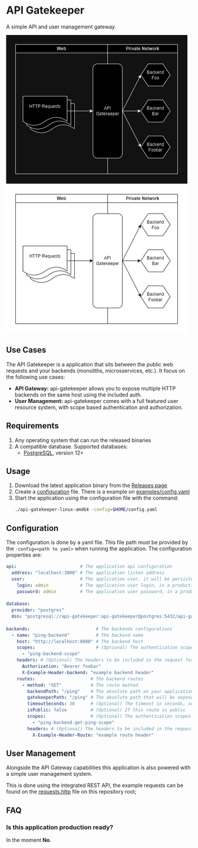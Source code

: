 # API Gatekeeper

A simple API and user management gateway.

![](https://raw.githubusercontent.com/gustapinto/api-gatekeeper/main/docs/diagram-dark.drawio.png#gh-dark-mode-only)
![](https://raw.githubusercontent.com/gustapinto/api-gatekeeper/main/docs/diagram-light.drawio.png#gh-light-mode-only)

## Use Cases

The API Gatekeeper is a application that sits between the public web requests and your backends (monoliths, microsservices, etc.). It focus on the following use cases:

- **API Gateway:** api-gatekeeper allows you to expose multiple HTTP backends on the same host using the included auth.
- **User Management:** api-gatekeeper comes with a full featured user resource system, with scope based authentication and authorization.

## Requirements

1. Any operating system that can run the released binaries
2. A compatible database. Supported databases:
   - [PostgreSQL](https://www.postgresql.org/), version 12+
  
## Usage

1. Download the latest application binary from the [Releases page](https://github.com/gustapinto/api-gatekeeper/releases)
2. Create a [configuration](https://github.com/gustapinto/api-gatekeeper?tab=readme-ov-file#configuration) file. There is a example on [examples/config.yaml](https://github.com/gustapinto/api-gatekeeper/blob/main/example/config.yaml)
3. Start the application using the configuration file with the command:
   ```bash
   ./api-gatekeeper-linux-amd64 -config=$HOME/config.yaml
   ```

## Configuration

The configuration is done by a yaml file. This file path must be provided by the `-config=<path to yaml>` when running the application. The configuration properties are:
```yaml
api:                        # The application api configuration
  address: "localhost:3000" # The application listen address
  user:                     # The application user, it will be persisted on the application startup
    login: admin            # The application user login, in a production environment this must be secured
    password: admin         # The application user password, in a production environment this must be secured

database:                                                                                        # The application database configurations
  provider: "postgres"                                                                           # The database provider
  dsn: "postgresql://api-gatekeeper:api-gatekeeper@postgres:5432/api-gatekeeper?sslmode=disable" # The database connection dsn

backends:                         # The backends configurations
  - name: "ping-backend"          # The backend name
    host: "http://localhost:8080" # The backend host
    scopes:                       # (Optional) The authentication scopes required for every route in this backend
      - "ping-backend-scope"
    headers: # (Optional) The headers to be included in the request for every route in this backend
      Authorization: "Bearer foobar"
      X-Example-Header-backend: "example backend header"
    routes:                     # The backend routes
      - method: "GET"           # The route method
        backendPath: "/ping"    # The absolute path on your application, path variables are replicated as long as both have the same name
        gatekeeperPath: "/ping" # The absolute path that will be exposed by the api-gatekeeper, path variables are replicated as long as both have the same name
        timeoutSeconds: 30      # (Optional) The timeout in seconds, set to 0 to dont timeout
        isPublic: false         # (Optional) If this route is public
        scopes:                 # (Optional) The authentication scopes required for this route, they will be added with the backend scopes
          - "ping-backend.get-ping-scope"
        headers: # (Optional) The headers to be included in the request for this route
          X-Example-Header-Route: "example route header"
```

## User Management

Alongside the API Gateway capabilities this application is also powered with a simple user management system.

This is done using the integrated REST API, the example requests can be found on the [requests.http](https://github.com/gustapinto/api-gatekeeper/blob/main/requests.http) file on this repository root;

## FAQ

### Is this application production ready?

In the moment **No**.
